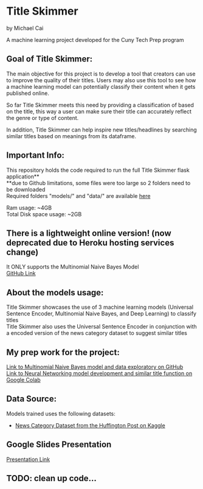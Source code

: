 # Title Skimmer
by Michael Cai

A machine learning project developed for the Cuny Tech Prep program

## Goal of Title Skimmer:  
The main objective for this project is to develop a tool that creators can use to improve the quality of their titles. Users may also use this tool to see how a machine learning model can potentially classify their content when it gets published online.  

So far Title Skimmer meets this need by providing a classification of based on the title, this way a user can make sure their title can accurately reflect the genre or type of content. 

In addition, Title Skimmer can help inspire new titles/headlines by searching similar titles based on meanings from its dataframe.  

## Important Info:
This repository holds the code required to run the full Title Skimmer flask application**  
**due to Github limitations, some files were too large so 2 folders need to be downloaded  
Required folders "models/" and "data/" are available [here](https://www.dropbox.com/sh/blq7sri150vxrcv/AACgJeSzvIos7VIOBIzY_z9za?dl=0)  

Ram usage: ~4GB  
Total Disk space usage: ~2GB  

## There is a lightweight online version!  (now deprecated due to Heroku hosting services change)
It ONLY supports the Multinomial Naive Bayes Model  
[GitHub Link](https://github.com/michael0419/TitleSkimmerLite)  

## About the models usage:

Title Skimmer showcases the use of 3 machine learning models (Universal Sentence Encoder, Multinomial Naive Bayes, and Deep Learning) to classify titles  
Title Skimmer also uses the Universal Sentence Encoder in conjunction with a encoded version of the news category dataset to suggest similar titles  

## My prep work for the project:
[Link to Multinomial Naive Bayes model and data exploratory on GitHub](https://github.com/michael0419/TitleSkimmerDataAnalytics)  
[Link to Neural Networking model development and similar title function on Google Colab](https://colab.research.google.com/drive/1FaBL1lfuHU6BNvgmFagze9G5HnCFiEND?usp=sharing)

## Data Source:
Models trained uses the following datasets:
- [News Category Dataset from the Huffington Post on Kaggle](https://www.kaggle.com/rmisra/news-category-dataset)

## Google Slides Presentation
[Presentation Link](https://docs.google.com/presentation/d/1-LspBr_Ed0GoAbrr4bAJACHjYOCxewUnFdwcbLJ6fSk/edit?usp=sharing)

## TODO: clean up code...
